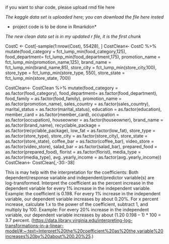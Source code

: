 if you want to shar code, please upload rmd file here

*The kaggle data set is uploaded here; you can download the file here insted*
* project code is to be done in Rmarkdon*

*The new clean data set is in my updated r file, it is the first chunk*

CostC <- Cost[-sample(1:nrow(Cost), 55428), ]
CostClean<- CostC %>% mutate(food_category = fct_lump_min(food_category,125),
                             food_department= fct_lump_min(food_department,175),
                             promotion_name = fct_lump_min(promotion_name,125),
                             brand_name = fct_lump_min(brand_name,85),
                             store_city = fct_lump_min(store_city,100),
                             store_type = fct_lump_min(store_type, 550),
                             store_state = fct_lump_min(store_state, 700))

CostClean<- CostClean %>% mutate(food_category = as.factor(food_category),
                                 food_department= as.factor(food_department),
                                 food_family = as.factor(food_family),
                                 promotion_name = as.factor(promotion_name),
                                 sales_country = as.factor(sales_country),
                                 marital_status = as.factor(marital_status),
                                 education = as.factor(education),
                                 member_card = as.factor(member_card),
                                 occupation = as.factor(occupation),
                                 houseowner = as.factor(houseowner),
                                 brand_name = as.factor(brand_name),
                                 recyclable_package = as.factor(recyclable_package),
                                 low_fat = as.factor(low_fat),
                                 store_type = as.factor(store_type),
                                 store_city = as.factor(store_city),
                                 store_state = as.factor(store_state),
                                 coffee_bar = as.factor(coffee_bar),
                                 video_store = as.factor(video_store),
                                 salad_bar = as.factor(salad_bar),
                                 prepared_food = as.factor(prepared_food),
                                 florist = as.factor(florist),
                                 media_type = as.factor(media_type),
                                 avg..yearly_income = as.factor(avg..yearly_income))
CostClean<- CostClean[,-30:-38]


This is may help with the interpretation for the coefficients:
Both dependent/response variable and independent/predictor variable(s) are log-transformed. Interpret the coefficient as the percent increase in the dependent variable for every 1% increase in the independent variable. Example: the coefficient is 0.198. For every 1% increase in the independent variable, our dependent variable increases by about 0.20%. For x percent increase, calculate 1.x to the power of the coefficient, subtract 1, and multiply by 100. Example: For every 20% increase in the independent variable, our dependent variable increases by about (1.20 0.198 – 1) * 100 = 3.7 percent. (https://data.library.virginia.edu/interpreting-log-transformations-in-a-linear-model/#:~:text=Interpret%20the%20coefficient%20as%20the,variable%20increases%20by%20about%200.20%25.)
